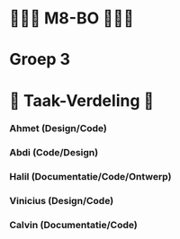 # 📝📝📝 M8-BO 📝📝📝
# Groep 3

# 📝 Taak-Verdeling 📝
### Ahmet (Design/Code)
### Abdi (Code/Design)
### Halil (Documentatie/Code/Ontwerp)
### Vinicius (Design/Code)
### Calvin (Documentatie/Code)




